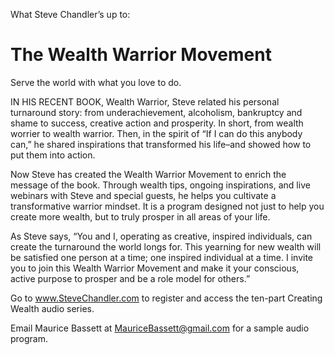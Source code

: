 What Steve Chandler’s up to:

# The Wealth Warrior Movement

Serve the world with what you love to do.

IN HIS RECENT BOOK, Wealth Warrior, Steve related his personal turnaround story: from underachievement, alcoholism, bankruptcy and shame to success, creative action and prosperity. In short, from wealth worrier to wealth warrior. Then, in the spirit of “If I can do this anybody can,” he shared inspirations that transformed his life–and showed how to put them into action.

Now Steve has created the Wealth Warrior Movement to enrich the message of the book. Through wealth tips, ongoing inspirations, and live webinars with Steve and special guests, he helps you cultivate a transformative warrior mindset. It is a program designed not just to help you create more wealth, but to truly prosper in all areas of your life.

As Steve says, “You and I, operating as creative, inspired individuals, can create the turnaround the world longs for. This yearning for new wealth will be satisfied one person at a time; one inspired individual at a time. I invite you to join this Wealth Warrior Movement and make it your conscious, active purpose to prosper and be a role model for others.”

Go to www.SteveChandler.com to register and access the ten-part Creating Wealth audio series.

Email Maurice Bassett at MauriceBassett@gmail.com for a sample audio program.
